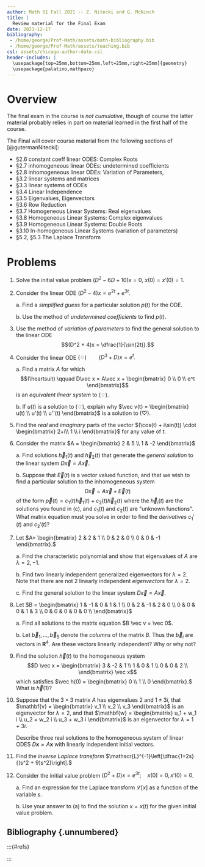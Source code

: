 ```yaml
---
author: Math 51 Fall 2021 -- Z. Nitecki and G. McNinch
title: |
  Review material for the Final Exam
date: 2021-12-17
bibliography: 
 - /home/george/Prof-Math/assets/math-bibliography.bib
 - /home/george/Prof-Math/assets/teaching.bib 
csl: assets/chicago-author-date.csl
header-includes: |
  \usepackage[top=25mm,bottom=25mm,left=25mm,right=25mm]{geometry}
  \usepackage{palatino,mathpazo}
---
```


# Overview

The final exam in the course is *not cumulative*, though of course the
latter material probably relies in part on material learned in the
first half of the course.

The Final will cover course material from the following sections of
[@gutermanNitecki]:

- §2.6 constant coeff linear ODES: Complex Roots
- §2.7 inhomogeneous linear ODEs: undetermined coefficients
- §2.8 inhomogeneous linear ODEs: Variation of Parameters, 
- §3.2 linear systems and matrices
- §3.3 linear systems of ODEs
- §3.4 Linear Independence 
- §3.5 Eigenvalues, Eigenvectors
- §3.6 Row Reduction
- §3.7 Homogeneous Linear Systems: Real eigenvalues
- §3.8 Homogeneous Linear Systems: Complex eigenvalues 
- §3.9 Homogeneous Linear Systems: Double Roots
- §3.10 In-homogeneous Linear Systems (variation of parameters)
- §5.2, §5.3 The Laplace Transform 

# Problems

1. Solve the initial value problem $(D^2 - 6D + 10)x = 0$, $x(0) = x'(0) = 1$.

2. Consider the linear ODE $(D^2 - 4)x = e^{2t} + e^{3t}.$

   a. Find a *simplified guess* for a particular solution $p(t)$ for
   the ODE.
   
   b. Use the method of *undetermined coefficients* to find $p(t)$.

3. Use the method of *variation of parameters* to find the
   general solution to the linear ODE  $$(D^2 + 4)x = \dfrac{1}{\sin(2t)}.$$

4. Consider the linear ODE $(\diamondsuit) \qquad (D^3 + D)x = e^t.$

   a. Find a matrix $A$ for which $$(\heartsuit) \qquad D\vec x =
      A\vec x + \begin{bmatrix} 0 \\ 0 \\ e^t \end{bmatrix}$$ is an
      *equivalent linear system* to $(\diamondsuit)$.

   b. If $u(t)$ is a solution to $(\diamondsuit)$, explain why 
      $\vec v(t) = \begin{bmatrix} u(t) \\ u'(t) \\ u''(t)
      \end{bmatrix}$ is a solution to $(\heartsuit)$.

5. Find the *real* and *imaginary* parts of the vector
   $(\cos(t) + i\sin(t)) \cdot \begin{bmatrix} 2+i\\ 1 \\ i
   \end{bmatrix}$ for any value of $t$.

6. Consider the matrix $A =
   \begin{bmatrix}
   2 & 5 \\
   1 & -2
   \end{bmatrix}$

   a. Find solutions $\vec h_1(t)$ and $\vec h_2(t)$ that generate the
     *general solution* to the linear system $D \vec x = A \vec x$.
	 
   b. Suppose that $\vec E(t)$ is a vector valued function, and that
     we wish to find a particular solution to the inhomogeneous system
     $$D \vec x = A \vec x + \vec E(t)$$ of the form $\vec p(t) =
     c_1(t)\vec h_1(t) + c_2(t)\vec h_2(t)$ where the $\vec h_i(t)$
     are the solutions you found in (c), and $c_1(t)$ and $c_2(t)$ are
     "unknown functions". What matrix equation must you solve in order
     to find the *derivatives* $c_1'(t)$ and $c_2'(t)$? 

7. Let $A= \begin{bmatrix} 2 & 2 & 1 \\ 0 & 2 & 0 \\ 0 & 0 & -1
   \end{bmatrix}.$
	
   a. Find the characteristic polynomial and show that eigenvalues of
      $A$ are $\lambda = 2,-1$.
	
   b. Find two linearly independent generalized eigenvectors for
      $\lambda = 2$. Note that there are not 2 linearly independent
      *eigenvectors* for $\lambda = 2$.
	
   c. Find the general solution to the linear
      system $D\vec x = A\vec x$.  

8. Let $B =
   \begin{bmatrix} 1 & -1 & 0 & 1 & 1 \\ 0 & 2 & -1 & 2 & 0 \\ 0 & 0 &
   0 & 1 & 3 \\ 0 & 0 & 0 & 0 & 0 \\ \end{bmatrix}$
    
   a. Find all solutions to the matrix equation $B \vec v = \vec 0$.
   
   b. Let $\vec b_1,\dots,\vec b_5$ denote the *columns* of the
      matrix $B$.  Thus the $\vec b_i$ are vectors in
      $\mathbf{R}^4$. Are these vectors linearly independent? Why or
      why not?
	  
9. Find the solution $\vec h(t)$ to the homogeneous system
   $$D \vec x = 
   \begin{bmatrix}
    3 & -2 & 1 \\
    1 & 0 & 1 \\
    0 & 0 & 2 \\
   \end{bmatrix}
   \vec x$$
   which satisfies $\vec h(0) =
   \begin{bmatrix}
   0 \\ 1 \\ 0
   \end{bmatrix}.$ What is $\vec h(1)$?

10. Suppose that the $3 \times 3$ matrix $A$ has eigenvalues $2$ and $1 \pm 3i$, 
    that $\mathbf{v} = \begin{bmatrix} v_1 \\ v_2 \\ v_3 \end{bmatrix}$
    is an eigenvector for $\lambda  = 2$, and that $\mathbf{w} = \begin{bmatrix} u_1 +
    w_1 i \\ u_2 + w_2 i \\ u_3 + w_3 i \end{bmatrix}$ is an
    eigenvector for $\lambda = 1+3i$.
   
    Describe three real solutions to the homogeneous system of linear
    ODES $D \mathbf{x} = A \mathbf{x}$ with linearly independent
    initial vectors.

11. Find the *inverse Laplace transform*
    $\mathscr{L}^{-1}\left[\dfrac{1+2s}{(s^2 + 9)s^2}\right].$

12. Consider the initial value problem $(D^2 + D)x = e^{3t}; \quad x(0) = 0, x'(0) = 0$.

    a. Find an expression for the Laplace transform $\mathscr{L}[x]$ as
       a function of the variable $s$.
   
    b. Use your answer to (a) to find the solution $x = x(t)$ for the
    given initial value problem.


## Bibliography {.unnumbered}

:::{#refs} 

:::


